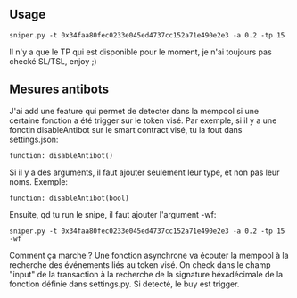 ## Usage
```
sniper.py -t 0x34faa80fec0233e045ed4737cc152a71e490e2e3 -a 0.2 -tp 15
```

Il n'y a que le TP qui est disponible pour le moment, je n'ai toujours pas checké SL/TSL, enjoy ;)

## Mesures antibots
J'ai add une feature qui permet de detecter dans la mempool si une certaine fonction a été trigger sur le token visé.
Par exemple, si il y a une fonctin disableAntibot sur le smart contract visé, tu la fout dans settings.json:
```
function: disableAntibot()
```
Si il y a des arguments, il faut ajouter seulement leur type, et non pas leur noms. Exemple:
```
function: disableAntibot(bool)
```
Ensuite, qd tu run le snipe, il faut ajouter l'argument -wf:
```
sniper.py -t 0x34faa80fec0233e045ed4737cc152a71e490e2e3 -a 0.2 -tp 15 -wf
```
Comment ça marche ?
Une fonction asynchrone va écouter la mempool à la recherche des événements liés au token visé. On check dans le champ "input" de la transaction à la recherche de la signature héxadécimale de la fonction définie dans settings.py.
Si detecté, le buy est trigger.
 
